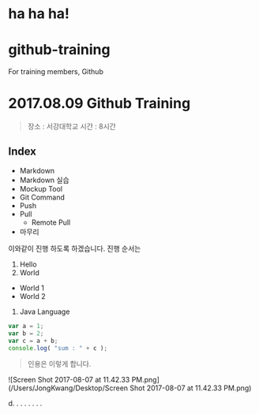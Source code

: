 # ha ha ha!

# github-training
For training members, Github


# 2017.08.09 Github Training

> 장소 : 서강대학교
> 시간 : 8시간

## Index

* Markdown
 * Markdown 실습
* Mockup Tool
* Git Command
 * Push
 * Pull
   * Remote Pull
* 마무리

이와같이 진행 하도록 하겠습니다.
진행 순서는

1. Hello
2. World
 * World 1
 * World 2
1. Java Language

``` javascript
var a = 1;
var b = 2;
var c = a + b;
console.log( "sum : " + c );
```

> 인용은 이렇게 합니다.

![Screen Shot 2017-08-07 at 11.42.33 PM.png](/Users/JongKwang/Desktop/Screen Shot 2017-08-07 at 11.42.33 PM.png)



d.
.
.
.
.
.
.
.
